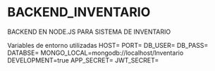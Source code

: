 # BACKEND_INVENTARIO
BACKEND EN NODE.JS PARA SISTEMA DE INVENTARIO
 
Variables de entorno utilizadas 
HOST=
PORT=
DB_USER=
DB_PASS=
DATABSE=
MONGO_LOCAL=mongodb://localhost/Inventario
DEVELOPMENT=true
APP_SECRET=
JWT_SECRET=

